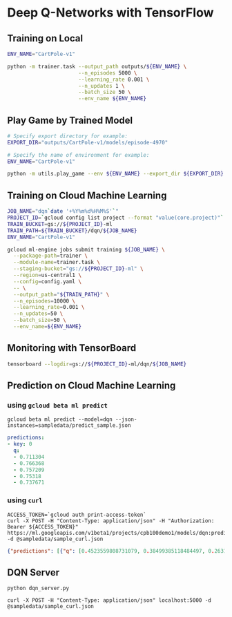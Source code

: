 # Deep Q-Networks with TensorFlow

## Training on Local

```sh
ENV_NAME="CartPole-v1"

python -m trainer.task --output_path outputs/${ENV_NAME} \
                       --n_episodes 5000 \
                       --learning_rate 0.001 \
                       --n_updates 1 \
                       --batch_size 50 \
                       --env_name ${ENV_NAME}
```

## Play Game by Trained Model

```sh
# Specify export directory for example:
EXPORT_DIR="outputs/CartPole-v1/models/episode-4970"

# Specify the name of environment for example:
ENV_NAME="CartPole-v1"

python -m utils.play_game --env ${ENV_NAME} --export_dir ${EXPORT_DIR}
```

## Training on Cloud Machine Learning

```sh
JOB_NAME="dqn`date '+%Y%m%d%H%M%S'`"
PROJECT_ID=`gcloud config list project --format "value(core.project)"`
TRAIN_BUCKET=gs://${PROJECT_ID}-ml
TRAIN_PATH=${TRAIN_BUCKET}/dqn/${JOB_NAME}
ENV_NAME="CartPole-v1"

gcloud ml-engine jobs submit training ${JOB_NAME} \
  --package-path=trainer \
  --module-name=trainer.task \
  --staging-bucket="gs://${PROJECT_ID}-ml" \
  --region=us-central1 \
  --config=config.yaml \
  -- \
  --output_path="${TRAIN_PATH}" \
  --n_episodes=10000 \
  --learning_rate=0.001 \
  --n_updates=50 \
  --batch_size=50 \
  --env_name=${ENV_NAME}
```

## Monitoring with TensorBoard

```sh
tensorboard --logdir=gs://${PROJECT_ID}-ml/dqn/${JOB_NAME}
```

## Prediction on Cloud Machine Learning

### using `gcloud beta ml predict`

```
gcloud beta ml predict --model=dqn --json-instances=sampledata/predict_sample.json
```

```yaml
predictions:
- key: 0
  q:
  - 0.711304
  - 0.766368
  - 0.757209
  - 0.75318
  - 0.737671
```

### using `curl`

```
ACCESS_TOKEN=`gcloud auth print-access-token`
curl -X POST -H "Content-Type: application/json" -H "Authorization: Bearer ${ACCESS_TOKEN}" https://ml.googleapis.com/v1beta1/projects/cpb100demo1/models/dqn:predict -d @sampledata/sample_curl.json
```

```json
{"predictions": [{"q": [0.4523559808731079, 0.38499385118484497, 0.26314204931259155, 0.6228029131889343, 0.5784728527069092], "key": 0}]} 
```

## DQN Server

```
python dqn_server.py
```

```
curl -X POST -H "Content-Type: application/json" localhost:5000 -d @sampledata/sample_curl.json
```